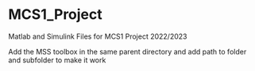 # MCS1_Project
Matlab and Simulink Files for MCS1 Project 2022/2023


Add the MSS toolbox in the same parent directory and add path to folder and subfolder to make it work
